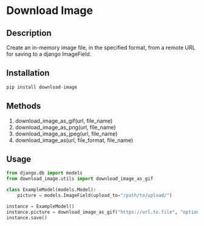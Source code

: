 # Download Image

## Description

Create an in-memory image file, in the specified format, from a remote URL for saving to a django ImageField.

## Installation

```python
pip install download-image
```

## Methods

1. download\_image\_as\_gif(url, file_name)
2. download\_image\_as\_png(url, file_name)
3. download\_image\_as\_jpeg(url, file_name)
4. download\_image\_as(url, file\_format, file\_name)

## Usage

```python
from django.db import models
from download_image.utils import download_image_as_gif

class ExampleModel(models.Model):
    picture = models.ImageField(upload_to="/path/to/upload/")

instance = ExampleModel()
instance.picture = download_image_as_gif("https://url.to.file", "optional_file_name.gif")
instance.save()
```
